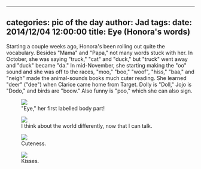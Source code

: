 
---
categories: pic of the day
author: Jad
tags: 
date: 2014/12/04 12:00:00
title: Eye (Honora's words)
---
<p>Starting a couple weeks ago, Honora's been rolling out quite the vocabulary.  Besides "Mama" and "Papa," not many words
stuck with her.  In October, she was saying "truck," "cat" and "duck," but "truck" went away and "duck" became "da."  In mid-November,
she starting making the "oo" sound and she was off to the races, "moo," "boo," "woof", "hiss," "baa," and "neigh" made the animal-sounds books
much cuter reading.  She learned "deer" ("dee") when Clarice came home from Target.  Dolly is "Doll," Jojo is "Dodo," and birds are "boow."  Also funny is "poo," which she can also sign.
</p>
<figure>
<img src="/img/2014/12/04/img_20141204_162821464_medium.jpg" />
<figcaption>"Eye," her first labelled body part!</figcaption>
</figure>

<figure>
<img src="/img/2014/12/04/img_20141204_162827970_medium.jpg" />
<figcaption>I think about the world differently, now that I can talk.</figcaption>
</figure>

<figure>
<img src="/img/2014/12/04/img_20141204_162848347_medium.jpg" />
<figcaption>Cuteness.</figcaption>
</figure>

<figure>
<img src="/img/2014/12/04/img_20141204_162855972_medium.jpg" />
<figcaption>Kisses.</figcaption>
</figure>
